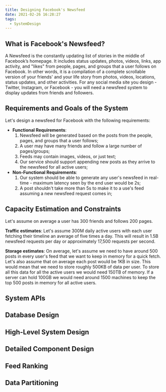 ```yaml
---
title: Designing Facebook's Newsfeed
date: 2021-02-26 16:28:27
tags:
  - SystemDesign
---
```

## What is Facebook's Newsfeed?
A Newsfeed is the constantly updating list of stories in the middle of Facebook’s homepage. It includes status updates, photos, videos, links, app activity, and "likes" from people, pages, and groups that a user follows on Facebook. In other words, it is a compilation of a complete scrollable version of your friends' and your life story from photos, videos, locations, status updates, and other activities.
For any social media site you design - Twitter, Instagram, or Facebook - you will need a newsfeed system to display updates from friends and followers.

## Requirements and Goals of the System
Let's design a newsfeed for Facebook with the following requirements:
- **Functional Requirements**:
    1. Newsfeed will be generated based on the posts from the people, pages, and groups that a user follows;
    2. A user may have many friends and follow a large number of pages/groups;
    3. Feeds may contain images, videos, or just text;
    4. Our service should support appending new posts as they arrive to the newsfeed for all active users;
- **Non-Functional Requirements**:
    1. Our system should be able to generate any user's newsfeed in real-time - maximum latency seen by the end user would be 2s;
    2. A post shouldn't take more than 5s to make it to a use's feed assuming a new newsfeed request comes in;

## Capacity Estimation and Constraints
Let's assume on average a user has 300 friends and follows 200 pages.

**Traffic estimates**: Let's assume 300M daily active users with each user fetching their timeline an average of five times a day. This will result in 1.5B newsfeed requests per day or approximately 17,500 requests per second.

**Storage estimates**: On average, let's assume we need to have around 500 posts in every user's feed that we want to keep in memory for a quick fetch. Let's also assume that on average each post would be 1KB in size. This would mean that we need to store roughly 500KB of data per user. To store all this data for all the active users we would need 150TB of memory. If a server can hold 100GB we would need around 1500 machines to keep the top 500 posts in memory for all active users.

## System APIs

## Database Design

## High-Level System Design

## Detailed Component Design

## Feed Ranking

## Data Partitioning
